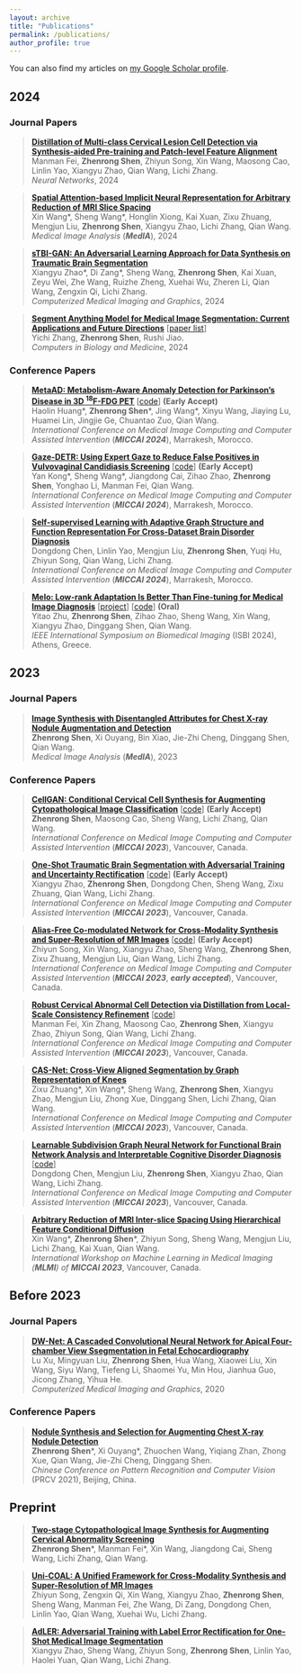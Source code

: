 ```yaml
---
layout: archive
title: "Publications"
permalink: /publications/
author_profile: true
---
```


You can also find my articles on [my Google Scholar profile](https://scholar.google.com/citations?user=taDlSIMAAAAJ).


## 2024
### Journal Papers
> <b><a href="https://www.sciencedirect.com/science/article/abs/pii/S0893608024003290" target="_blank">Distillation of Multi-class Cervical Lesion Cell Detection via Synthesis-aided Pre-training and Patch-level Feature Alignment</a></b> <br>
> Manman Fei, <b>Zhenrong Shen</b>, Zhiyun Song, Xin Wang, Maosong Cao, Linlin Yao, Xiangyu Zhao, Qian Wang, Lichi Zhang. <br>
> <em>Neural Networks</em>, 2024 <br>

> <b><a href="https://www.sciencedirect.com/science/article/pii/S1361841524000835" target="_blank">Spatial Attention-based Implicit Neural Representation for Arbitrary Reduction of MRI Slice Spacing</a></b> <br>
> Xin Wang\*, Sheng Wang\*, Honglin Xiong, Kai Xuan, Zixu Zhuang, Mengjun Liu, <b>Zhenrong Shen</b>, Xiangyu Zhao, Lichi Zhang, Qian Wang. <br>
> <em>Medical Image Analysis</em> (<i><b>MedIA</b></i>), 2024 <br>

> <b><a href="https://www.sciencedirect.com/science/article/abs/pii/S0895611124000028" target="_blank">sTBI-GAN: An Adversarial Learning Approach for Data Synthesis on Traumatic Brain Segmentation</a></b> <br>
> Xiangyu Zhao\*, Di Zang\*, Sheng Wang, <b>Zhenrong Shen</b>, Kai Xuan, Zeyu Wei, Zhe Wang, Ruizhe Zheng, Xuehai Wu, Zheren Li, Qian Wang, Zengxin Qi, Lichi Zhang. <br>
> <em>Computerized Medical Imaging and Graphics</em>, 2024 <br>

> <b><a href="https://www.sciencedirect.com/science/article/abs/pii/S0010482524003226" target="_blank">Segment Anything Model for Medical Image Segmentation: Current Applications and Future Directions</a></b> [<a href="https://github.com/YichiZhang98/SAM4MIS" target="_blank">paper list</a>] <br>
> Yichi Zhang, <b>Zhenrong Shen</b>, Rushi Jiao. <br>
> <em>Computers in Biology and Medicine</em>, 2024 <br>

### Conference Papers	
> <b><a href="" target="_blank">MetaAD: Metabolism-Aware Anomaly Detection for Parkinson’s Disease in 3D <sup>18</sup>F-FDG PET</a></b> [<a href="https://github.com/MedAIerHHL/MetaAD" target="_blank">code</a>] **(Early Accept)** <br>
> Haolin Huang\*, <b>Zhenrong Shen</b>\*, Jing Wang\*, Xinyu Wang, Jiaying Lu, Huamei Lin, Jingjie Ge, Chuantao Zuo, Qian Wang. <br>
> <em>International Conference on Medical Image Computing and Computer Assisted Intervention</em> (<i><b>MICCAI 2024</b></i>), Marrakesh, Morocco. <br>

> <b><a href="https://arxiv.org/abs/2405.09463" target="_blank">Gaze-DETR: Using Expert Gaze to Reduce False Positives in Vulvovaginal Candidiasis Screening</a></b> [<a href="https://github.com/YanKong0408/Gaze-DETR" target="_blank">code</a>] **(Early Accept)** <br>
> Yan Kong\*, Sheng Wang\*, Jiangdong Cai, Zihao Zhao, <b>Zhenrong Shen</b>, Yonghao Li, Manman Fei, Qian Wang. <br>
> <em>International Conference on Medical Image Computing and Computer Assisted Intervention</em> (<i><b>MICCAI 2024</b></i>), Marrakesh, Morocco. <br>

> <b><a href="" target="_blank">Self-supervised Learning with Adaptive Graph Structure and Function Representation For Cross-Dataset Brain Disorder Diagnosis</a></b> <br>
> Dongdong Chen, Linlin Yao, Mengjun Liu, <b>Zhenrong Shen</b>, Yuqi Hu, Zhiyun Song, Qian Wang, Lichi Zhang. <br>
> <em>International Conference on Medical Image Computing and Computer Assisted Intervention</em> (<i><b>MICCAI 2024</b></i>), Marrakesh, Morocco. <br>

> <b><a href="https://arxiv.org/abs/2311.08236" target="_blank">Melo: Low-rank Adaptation Is Better Than Fine-tuning for Medical Image Diagnosis</a></b> [<a href="https://absterzhu.github.io/melo.github.io/" target="_blank">project</a>] [<a href="https://github.com/JamesQFreeman/LoRA-ViT" target="_blank">code</a>] **(Oral)** <br>
> Yitao Zhu, <b>Zhenrong Shen</b>, Zihao Zhao, Sheng Wang, Xin Wang, Xiangyu Zhao, Dinggang Shen, Qian Wang. <br>
> <em>IEEE International Symposium on Biomedical Imaging</em> (ISBI 2024), Athens, Greece. <br>


## 2023
### Journal Papers
> <b><a href="https://www.sciencedirect.com/science/article/abs/pii/S136184152200336X" target="_blank">Image Synthesis with Disentangled Attributes for Chest X-ray Nodule Augmentation and Detection</a></b> <br>
> <b>Zhenrong Shen</b>, Xi Ouyang, Bin Xiao, Jie-Zhi Cheng, Dinggang Shen, Qian Wang. <br>
> <em>Medical Image Analysis</em> (<i><b>MedIA</b></i>), 2023 <br>

### Conference Papers	
> <b><a href="https://link.springer.com/chapter/10.1007/978-3-031-43987-2_47" target="_blank">CellGAN: Conditional Cervical Cell Synthesis for Augmenting Cytopathological Image Classification</a></b> [<a href="https://github.com/ZhenrongShen/CellGAN" target="_blank">code</a>] **(Early Accept)** <br>
> <b>Zhenrong Shen</b>, Maosong Cao, Sheng Wang, Lichi Zhang, Qian Wang. <br>
> <em>International Conference on Medical Image Computing and Computer Assisted Intervention</em> (<i><b>MICCAI 2023</b></i>), Vancouver, Canada. <br>

> <b><a href="https://link.springer.com/chapter/10.1007/978-3-031-43901-8_12" target="_blank">One-Shot Traumatic Brain Segmentation with Adversarial Training and Uncertainty Rectification</a></b> [<a href="https://github.com/hsiangyuzhao/TBIOneShot" target="_blank">code</a>] **(Early Accept)** <br>
> Xiangyu Zhao, <b>Zhenrong Shen</b>, Dongdong Chen, Sheng Wang, Zixu Zhuang, Qian Wang, Lichi Zhang. <br>
> <em>International Conference on Medical Image Computing and Computer Assisted Intervention</em> (<i><b>MICCAI 2023</b></i>), Vancouver, Canada. <br>

> <b><a href="https://link.springer.com/chapter/10.1007/978-3-031-43999-5_7" target="_blank">Alias-Free Co-modulated Network for Cross-Modality Synthesis and Super-Resolution of MR Images</a></b> [<a href=" https://github.com/zhiyuns/AFCM" target="_blank">code</a>] **(Early Accept)** <br>
> Zhiyun Song, Xin Wang, Xiangyu Zhao, Sheng Wang, <b>Zhenrong Shen</b>, Zixu Zhuang, Mengjun Liu, Qian Wang, Lichi Zhang. <br>
> <em>International Conference on Medical Image Computing and Computer Assisted Intervention</em> (<i><b>MICCAI 2023</b></i>, <i><b>early accepted</b></i>), Vancouver, Canada. <br>

> <b><a href="https://link.springer.com/chapter/10.1007/978-3-031-43987-2_63" target="_blank">Robust Cervical Abnormal Cell Detection via Distillation from Local-Scale Consistency Refinement</a></b> [<a href="https://github.com/feimanman/Cervical-Abnormal-Cell-Detection" target="_blank">code</a>] <br>
> Manman Fei, Xin Zhang, Maosong Cao, <b>Zhenrong Shen</b>, Xiangyu Zhao, Zhiyun Song, Qian Wang, Lichi Zhang. <br>
> <em>International Conference on Medical Image Computing and Computer Assisted Intervention</em> (<i><b>MICCAI 2023</b></i>), Vancouver, Canada. <br>

> <b><a href="https://link.springer.com/chapter/10.1007/978-3-031-43901-8_11" target="_blank">CAS-Net: Cross-View Aligned Segmentation by Graph Representation of Knees</a></b> <br>
> Zixu Zhuang\*, Xin Wang\*, Sheng Wang, <b>Zhenrong Shen</b>, Xiangyu Zhao, Mengjun Liu, Zhong Xue, Dinggang Shen, Lichi Zhang, Qian Wang. <br>
> <em>International Conference on Medical Image Computing and Computer Assisted Intervention</em> (<i><b>MICCAI 2023</b></i>), Vancouver, Canada. <br>

> <b><a href="https://link.springer.com/chapter/10.1007/978-3-031-43993-3_6" target="_blank">Learnable Subdivision Graph Neural Network for Functional Brain Network Analysis and Interpretable Cognitive Disorder Diagnosis</a></b> [<a href="https://github.com/haijunkenan/LSGNN" target="_blank">code</a>] <br>
> Dongdong Chen, Mengjun Liu, <b>Zhenrong Shen</b>, Xiangyu Zhao, Qian Wang, Lichi Zhang. <br>
> <em>International Conference on Medical Image Computing and Computer Assisted Intervention</em> (<i><b>MICCAI 2023</b></i>), Vancouver, Canada. <br>

> <b><a href="https://link.springer.com/chapter/10.1007/978-3-031-45673-2_3" target="_blank">Arbitrary Reduction of MRI Inter-slice Spacing Using Hierarchical Feature Conditional Diffusion</a></b> <br>
> Xin Wang\*, <b>Zhenrong Shen</b>\*, Zhiyun Song, Sheng Wang, Mengjun Liu, Lichi Zhang, Kai Xuan, Qian Wang. <br>
> <em>International Workshop on Machine Learning in Medical Imaging (<i><b>MLMI</b></i>) of <i><b>MICCAI 2023</b></i></em>, Vancouver, Canada. <br>


## Before 2023
### Journal Papers
> <b><a href="https://www.sciencedirect.com/science/article/abs/pii/S0895611119301053" target="_blank">DW-Net: A Cascaded Convolutional Neural Network for Apical Four-chamber View Ssegmentation in Fetal Echocardiography</a></b> <br>
> Lu Xu, Mingyuan Liu, <b>Zhenrong Shen</b>, Hua Wang, Xiaowei Liu, Xin Wang, Siyu Wang, Tiefeng Li, Shaomei Yu, Min Hou, Jianhua Guo, Jicong Zhang, Yihua He. <br>
> <em>Computerized Medical Imaging and Graphics</em>, 2020 <br>

### Conference Papers	
> <b><a href="https://link.springer.com/chapter/10.1007/978-3-030-88010-1_45" target="_blank">Nodule Synthesis and Selection for Augmenting Chest X-ray Nodule Detection</a></b> <br>
> <b>Zhenrong Shen</b>\*, Xi Ouyang\*, Zhuochen Wang, Yiqiang Zhan, Zhong Xue, Qian Wang, Jie-Zhi Cheng, Dinggang Shen. <br>
> <em>Chinese Conference on Pattern Recognition and Computer Vision</em> (PRCV 2021), Beijing, China. <br>


## Preprint
> <b><a href="https://arxiv.org/abs/2402.14707" target="_blank">Two-stage Cytopathological Image Synthesis for Augmenting Cervical Abnormality Screening</a></b> <br>
> <b>Zhenrong Shen</b>\*, Manman Fei\*, Xin Wang, Jiangdong Cai, Sheng Wang, Lichi Zhang, Qian Wang. <br>

> <b><a href="https://arxiv.org/abs/2311.08225" target="_blank">Uni-COAL: A Unified Framework for Cross-Modality Synthesis and Super-Resolution of MR Images</a></b> <br>
> Zhiyun Song, Zengxin Qi, Xin Wang, Xiangyu Zhao, <b>Zhenrong Shen</b>, Sheng Wang, Manman Fei, Zhe Wang, Di Zang, Dongdong Chen, Linlin Yao, Qian Wang, Xuehai Wu, Lichi Zhang. <br>

> <b><a href="https://arxiv.org/abs/2309.00971" target="_blank">AdLER: Adversarial Training with Label Error Rectification for One-Shot Medical Image Segmentation</a></b> <br>
> Xiangyu Zhao, Sheng Wang, Zhiyun Song, <b>Zhenrong Shen</b>, Linlin Yao, Haolei Yuan, Qian Wang, Lichi Zhang. <br>